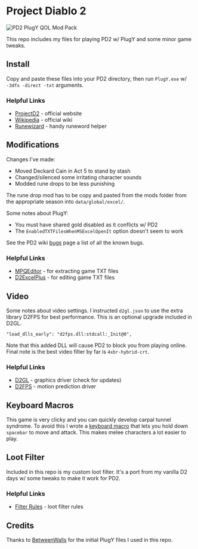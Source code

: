 # Project Diablo 2

![PD2 PlugY QOL Mod Pack](https://i.imgur.com/JgWjLrw.jpeg)

This repo includes my files for playing PD2 w/ PlugY and some minor game tweaks.

## Install

Copy and paste these files into your PD2 directory, then run ``PlugY.exe`` w/ ``-3dfx -direct -txt`` arguments.

### Helpful Links

- [ProjectD2](https://www.projectdiablo2.com/) - official website
- [Wikipedia](https://projectdiablo2.miraheze.org/wiki) - official wiki
- [Runewizard](https://kvothed2.github.io/pd2-runewizard/) - handy runeword helper

## Modifications

Changes I've made:

- Moved Deckard Cain in Act 5 to stand by stash
- Changed/silenced some irritating character sounds
- Modded rune drops to be less punishing

The rune drop mod has to be copy and pasted from the mods folder from the appropriate season into ``data/global/excel/``.

Some notes about PlugY:

- You must have shared gold disabled as it conflicts w/ PD2
- The ``EnabledTXTFilesWhenMSExcelOpenIt`` option doesn't seem to work

See the PD2 wiki [bugs](https://projectdiablo2.miraheze.org/wiki/Bugs) page a list of all the known bugs.

### Helpful Links

- [MPQEditor](http://www.zezula.net/en/mpq/download.html) - for extracting game TXT files
- [D2ExcelPlus](https://github.com/Cjreek/D2ExcelPlus) - for editing game TXT files

## Video

Some notes about video settings.  I instructed ``d2gl.json`` to use the extra library D2FPS for best performance.  This is an optional upgrade included in D2GL.

```
"load_dlls_early": "d2fps.dll:stdcall:_Init@0",
```

Note that this added DLL will cause PD2 to block you from playing online. Final note is the best video filter by far is ``4xbr-hybrid-crt``.

### Helpful Links

- [D2GL](https://github.com/bayaraa/d2gl/releases/) - graphics driver (check for updates)
- [D2FPS](https://github.com/Jarcho/d2-rs/releases) - motion prediction driver

## Keyboard Macros

This game is very clicky and you can quickly develop carpal tunnel syndrome.  To avoid this I wrote a [keyboard macro](https://github.com/whipowill/ahk-autoattack) that lets you hold down ``spacebar`` to move and attack.  This makes melee characters a lot easier to play.

## Loot Filter

Included in this repo is my custom loot filter.  It's a port from my vanilla D2 days w/ some tweaks to make it work for PD2.

### Helpful Links

- [Filter Rules](https://projectdiablo2.miraheze.org/wiki/Item_Filtering) - loot filter rules

## Credits

Thanks to [BetweenWalls](https://github.com/BetweenWalls/PD2-PlugY) for the initial PlugY files I used in this repo.